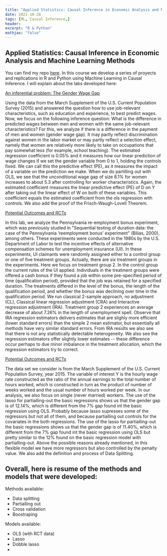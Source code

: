 ```yaml
---
title: "Applied Statistics: Causal Inference in Economic Analysis and Machine Learning Methods "
date: 2021-10-28
tags: [ML, Causal Inference,]
header:
excerpt: "R & Python"
mathjax: "false"
---
```



## Applied Statistics: Causal Inference in Economic Analysis and Machine Learning Methods

You can find my repo [here](https://github.com/stephyriega/ML_CI). In this course we develop a series of proyects and replications in R and Python using Machine Learning in Causal Inference. I will explain about the labs developed here:


[An inferential problem: The Gender Wage Gap](https://github.com/stephyriega/ML_CI/tree/main/An%20inferential%20problem%20The%20Gender%20Wage%20Gap)

Using the data from the March Supplement of the U.S. Current Population Survey (2015) and answered the question how to use job-relevant characteristics, such as education and experience, to best predict wages. Now, we focus on the following inference question: What is the difference in predicted wages between men and women with the same job-relevant characteristics? For this, we analyze if there is a difference in the payment of men and women (gender wage gap). It may partly reflect discrimination against women in the labor market or may partly reflect a selection effect, namely that women are relatively more likely to take on occupations that pay somewhat less (for example, school teaching). The estimated regression coefficient is 0.05% and it measures how our linear prediction of wage changes if we set the gender variable from 0 to 1, holding the controls fixed. We can call this the predictive effect (PE), as it measures the impact of a variable on the prediction we make. When we do partilling out with OLS, we see that the unconditional wage gap of size 8.1% for women increases to about 5.3 after controlling for worker characteristics. Again, the estimated coefficient measures the linear predictive effect (PE) of D on Y after taking out the linear effect of W on both of these variables. This coefficient equals the estimated coefficient from the ols regression with controls. We also add the proof of  the Frisch-Waugh-Lovell Theorem.



[Potential Outcomes and RCTs](https://github.com/stephyriega/ML_CI/tree/main/Potential%20Outcomes%20and%20RCTs)

In this lab, we analyze the Pennsylvania re-employment bonus experiment, which was previously studied in "Sequential testing of duration data: the case of the Pennsylvania ‘reemployment bonus’ experiment" (Bilias, 2000), among others. These experiments were conducted in the 1980s by the U.S. Department of Labor to test the incentive effects of alternative compensation schemes for unemployment insurance (UI). In these experiments, UI claimants were randomly assigned either to a control group or one of five treatment groups. Actually, there are six treatment groups in the experiments. Here we focus on treatment group 2. In the control group the current rules of the UI applied. Individuals in the treatment groups were offered a cash bonus if they found a job within some pre-specified period of time (qualification period), provided that the job was retained for a specified duration. The treatments differed in the level of the bonus, the length of the qualification period, and whether the bonus was declining over time in the qualification period. We run classical 2-sample approach, no adjustment (CL), Classical linear regression adjustment (CRA) and Interactive regression adjustment (IRA). Treatment group 2 experiences an average decrease of about $7.26\%$ in the length of unemployment spell. Observe that IRA regression estimators delivers estimates that are slighly more efficient (lower standard errors) than the simple 2 mean estimator, but essentially all methods have very similar standard errors. From IRA results we also see that there is not any statistically detectable heterogeneity. We also see the regression estimators offer slightly lower estimates -- these difference occur perhaps to due minor imbalance in the treatment allocation, which the regression estimators try to correct.


[Potential Outcomes and RCTs](https://github.com/stephyriega/ML_CI/tree/main/Potential%20Outcomes%20and%20RCTs)


The data set we consider is from the March Supplement of the U.S. Current Population Survey, year 2015. The variable of interest Y is the hourly wage rate constructed as the ratio of the annual earnings to the total number of hours worked, which is constructed in turn as the product of number of weeks worked and the usual number of hours worked per week. In our analysis, we also focus on single (never married) workers. The use of the lasso for partialling-out the basic regressions shows us that the gender gap is of 12.14%, which is different from the 7% gap found int the basic regression using OLS. Probably because lasso supresses some of the regressors but not all of them, and because partialling out controls for the covariates in the both regressions. The use of the lasso for partialling-out the basic regressions shows us that the gender gap is of 11.40\%, which is different from the $7\%$ gap found int the basic regression using OLS but pretty similar to the 12\% found on the basic regression model with partialling-out. Above the possible reasons already mentioned, in this flexible model we have more regressors but also controlled by the penalty value. We also add the definition and process of Data Splitting.


## Overall, here is resume of the methods and models that were developed:


Methods available:
- Data splitting
- Partialling out
- Cross validation
- Boostraping

Models available:
- OLS (with RCT data)
- Lasso
- Dobble lasso
- 

